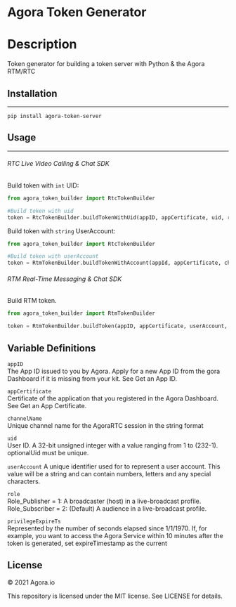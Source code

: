 # Agora Token Generator


# Description 
Token generator for building a token server with Python & the Agora RTM/RTC

## Installation
------------

```pip install agora-token-server```

## Usage
------------

###### RTC Live Video Calling & Chat SDK

Build token with `int` UID:
```python
from agora_token_builder import RtcTokenBuilder

#Build token with uid
token = RtcTokenBuilder.buildTokenWithUid(appID, appCertificate, uid, role, privilegeExpiredTs)
```
Build token with `string` UserAccount:
```python
from agora_token_builder import RtcTokenBuilder

#Build token with userAccount
token = RtmTokenBuilder.buildTokenWithAccount(appId, appCertificate, channelName, account, role, privilegeExpiredTs)
```

###### RTM Real-Time Messaging & Chat SDK
Build RTM token.
```python
from agora_token_builder import RtmTokenBuilder

token = RtmTokenBuilder.buildToken(appID, appCertificate, userAccount, role, privilegeExpiredTs)
```



## Variable Definitions

```appID```
<br>
The App ID issued to you by Agora. Apply for a new App ID from the gora Dashboard if it is missing from your kit. See Get an App ID.

```appCertificate```
<br>
	Certificate of the application that you registered in the Agora Dashboard. See Get an App Certificate.

```channelName```
<br>
Unique channel name for the AgoraRTC session in the string format

```uid```
<br>
User ID. A 32-bit unsigned integer with a value ranging from 1 to (232-1). optionalUid must be unique.

```userAccount```
A unique identifier used for to represent a user account. This value will be a string and can contain numbers, letters and any special characters.  

```role```
<br>
Role_Publisher = 1: A broadcaster (host) in a live-broadcast profile. Role_Subscriber = 2: (Default) A audience in a live-broadcast profile.

```privilegeExpireTs```
<br>
Represented by the number of seconds elapsed since 1/1/1970. If, for example, you want to access the Agora Service within 10 minutes after the token is generated, set expireTimestamp as the current


## License

© 2021 Agora.io

This repository is licensed under the MIT license. See LICENSE for details.

